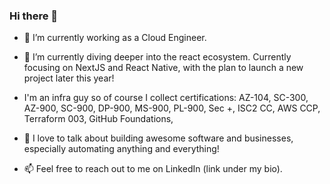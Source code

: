 ### Hi there 👋

- 🔭 I’m currently working as a Cloud Engineer. 

- 🌱 I’m currently diving deeper into the react ecosystem. Currently focusing on NextJS and React Native, with the plan to launch a new project later this year! 

- I'm an infra guy so of course I collect certifications: AZ-104, SC-300, AZ-900, SC-900, DP-900, MS-900, PL-900, Sec +, ISC2 CC, AWS CCP, Terraform 003, GitHub Foundations,

- 💬 I love to talk about building awesome software and businesses, especially automating anything and everything! 

- 📫 Feel free to reach out to me on LinkedIn (link under my bio).
